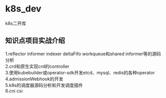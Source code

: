 # k8s_dev  
k8s二开库

## 知识点项目实战介绍
1.reflector informer indexer deltaFifo workqueue和shared informer等的源码分析  
2.crd和原生实现crd的controller  
3.使用kubebuilder或operator-sdk开发etcd、mysql、redis的各种operator  
4.admissionWebhook的开发  
5.k8s的调度器源码分析和开发调度插件  
6.cni csi